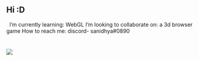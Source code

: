 ## Hi :D
&nbsp;
I’m currently learning: WebGL
I’m looking to collaborate on: a 3d browser game
How to reach me: discord- sanidhya#0890
&nbsp;
#
![](https://komarev.com/ghpvc/?username=sanidhya711&color=orange)
